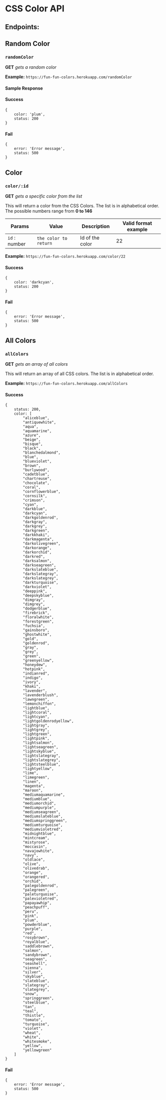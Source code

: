 # CSS Color API

## Endpoints:

## Random Color

### `randomColor`

**GET** _gets a random color_

**Example:** `https://fun-fun-colors.herokuapp.com/randomColor`

#### Sample Response 

#### Success

	{
		color: 'plum',
		status: 200
	}

#### Fail

	{
		error: 'Error message',
		status: 500
	}



## Color

### `color/:id`

**GET** _gets a specific color from the list_

This will return a color from the CSS Colors. The list is in alphabetical order. The possible numbers range from **0 to 146**


Params | Value | Description | Valid format example
------ | ---- | ------ | ------
`id` : number | `the color to return` | Id of the color | 22


**Example:** `https://fun-fun-colors.herokuapp.com/color/22`


#### Success

	{
		color: 'darkcyan',
		status: 200
	}

#### Fail

	{
		error: 'Error message',
		status: 500
	}



## All Colors

### `allColors`

**GET** _gets an array of all colors_

This will return an array of all CSS colors. The list is in alphabetical order.



**Example:** `https://fun-fun-colors.herokuapp.com/allColors`


#### Success

	{
		status: 200,
		color: [
			"aliceblue",
			"antiquewhite",
			"aqua",
			"aquamarine",
			"azure",
			"beige",
			"bisque",
			"black",
			"blanchedalmond",
			"blue",
			"blueviolet",
			"brown",
			"burlywood",
			"cadetblue",
			"chartreuse",
			"chocolate",
			"coral",
			"cornflowerblue",
			"cornsilk",
			"crimson",
			"cyan",
			"darkblue",
			"darkcyan",
			"darkgoldenrod",
			"darkgray",
			"darkgrey",
			"darkgreen",
			"darkkhaki",
			"darkmagenta",
			"darkolivegreen",
			"darkorange",
			"darkorchid",
			"darkred",
			"darksalmon",
			"darkseagreen",
			"darkslateblue",
			"darkslategray",
			"darkslategrey",
			"darkturquoise",
			"darkviolet",
			"deeppink",
			"deepskyblue",
			"dimgray",
			"dimgrey",
			"dodgerblue",
			"firebrick",
			"floralwhite",
			"forestgreen",
			"fuchsia",
			"gainsboro",
			"ghostwhite",
			"gold",
			"goldenrod",
			"gray",
			"grey",
			"green",
			"greenyellow",
			"honeydew",
			"hotpink",
			"indianred",
			"indigo",
			"ivory",
			"khaki",
			"lavender",
			"lavenderblush",
			"lawngreen",
			"lemonchiffon",
			"lightblue",
			"lightcoral",
			"lightcyan",
			"lightgoldenrodyellow",
			"lightgray",
			"lightgrey",
			"lightgreen",
			"lightpink",
			"lightsalmon",
			"lightseagreen",
			"lightskyblue",
			"lightslategray",
			"lightslategrey",
			"lightsteelblue",
			"lightyellow",
			"lime",
			"limegreen",
			"linen",
			"magenta",
			"maroon",
			"mediumaquamarine",
			"mediumblue",
			"mediumorchid",
			"mediumpurple",
			"mediumseagreen",
			"mediumslateblue",
			"mediumspringgreen",
			"mediumturquoise",
			"mediumvioletred",
			"midnightblue",
			"mintcream",
			"mistyrose",
			"moccasin",
			"navajowhite",
			"navy",
			"oldlace",
			"olive",
			"olivedrab",
			"orange",
			"orangered",
			"orchid",
			"palegoldenrod",
			"palegreen",
			"paleturquoise",
			"palevioletred",
			"papayawhip",
			"peachpuff",
			"peru",
			"pink",
			"plum",
			"powderblue",
			"purple",
			"red",
			"rosybrown",
			"royalblue",
			"saddlebrown",
			"salmon",
			"sandybrown",
			"seagreen",
			"seashell",
			"sienna",
			"silver",
			"skyblue",
			"slateblue",
			"slategray",
			"slategrey",
			"snow",
			"springgreen",
			"steelblue",
			"tan",
			"teal",
			"thistle",
			"tomato",
			"turquoise",
			"violet",
			"wheat",
			"white",
			"whitesmoke",
			"yellow",
			"yellowgreen"
		]
	}

#### Fail

	{
		error: 'Error message',
		status: 500
	}
